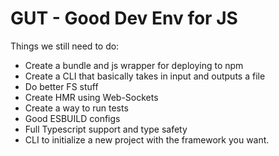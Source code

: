 # GUT - Good Dev Env for JS

Things we still need to do:

- Create a bundle and js wrapper for deploying to npm
- Create a CLI that basically takes in input and outputs a file
- Do better FS stuff
- Create HMR using Web-Sockets
- Create a way to run tests
- Good ESBUILD configs
- Full Typescript support and type safety
- CLI to initialize a new project with the framework you want.
